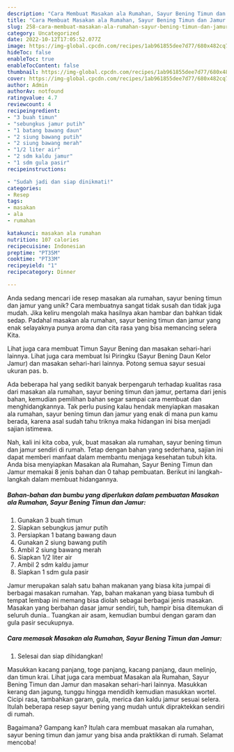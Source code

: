 ```yaml
---
description: "Cara Membuat Masakan ala Rumahan, Sayur Bening Timun dan Jamur yang Bisa Manjain Lidah"
title: "Cara Membuat Masakan ala Rumahan, Sayur Bening Timun dan Jamur yang Bisa Manjain Lidah"
slug: 258-cara-membuat-masakan-ala-rumahan-sayur-bening-timun-dan-jamur-yang-bisa-manjain-lidah
category: Uncategorized
date: 2022-10-12T17:05:52.077Z
image: https://img-global.cpcdn.com/recipes/1ab961855dee7d77/680x482cq70/masakan-ala-rumahan-sayur-bening-timun-dan-jamur-foto-resep-utama.jpg
hideToc: false
enableToc: true
enableTocContent: false
thumbnail: https://img-global.cpcdn.com/recipes/1ab961855dee7d77/680x482cq70/masakan-ala-rumahan-sayur-bening-timun-dan-jamur-foto-resep-utama.jpg
cover: https://img-global.cpcdn.com/recipes/1ab961855dee7d77/680x482cq70/masakan-ala-rumahan-sayur-bening-timun-dan-jamur-foto-resep-utama.jpg
author: Admin
authorAv: notfound
ratingvalue: 4.7
reviewcount: 4
recipeingredient:
- "3 buah timun"
- "sebungkus jamur putih"
- "1 batang bawang daun"
- "2 siung bawang putih"
- "2 siung bawang merah"
- "1/2 liter air"
- "2 sdm kaldu jamur"
- "1 sdm gula pasir"
recipeinstructions:

- "Sudah jadi dan siap dinikmati!"
categories:
- Resep
tags:
- masakan
- ala
- rumahan

katakunci: masakan ala rumahan 
nutrition: 107 calories
recipecuisine: Indonesian
preptime: "PT35M"
cooktime: "PT33M"
recipeyield: "1"
recipecategory: Dinner

---
```





Anda sedang mencari ide resep masakan ala rumahan, sayur bening timun dan jamur yang unik? Cara membuatnya sangat tidak susah dan tidak juga mudah. Jika keliru mengolah maka hasilnya akan hambar dan bahkan tidak sedap. Padahal masakan ala rumahan, sayur bening timun dan jamur yang enak selayaknya punya aroma dan cita rasa yang bisa memancing selera Kita.





Lihat juga cara membuat Timun Sayur Bening dan masakan sehari-hari lainnya. Lihat juga cara membuat Isi Piringku (Sayur Bening Daun Kelor Jamur) dan masakan sehari-hari lainnya. Potong semua sayur sesuai ukuran pas. b.

Ada beberapa hal yang sedikit banyak berpengaruh terhadap kualitas rasa dari masakan ala rumahan, sayur bening timun dan jamur, pertama dari jenis bahan, kemudian pemilihan bahan segar sampai cara membuat dan menghidangkannya. Tak perlu pusing kalau hendak menyiapkan masakan ala rumahan, sayur bening timun dan jamur yang enak di mana pun kamu berada, karena asal sudah tahu triknya maka hidangan ini bisa menjadi sajian istimewa.






Nah, kali ini kita coba, yuk, buat masakan ala rumahan, sayur bening timun dan jamur sendiri di rumah. Tetap dengan bahan yang sederhana, sajian ini dapat memberi manfaat dalam membantu menjaga kesehatan tubuh kita. Anda bisa menyiapkan Masakan ala Rumahan, Sayur Bening Timun dan Jamur memakai 8 jenis bahan dan 0 tahap pembuatan. Berikut ini langkah-langkah dalam membuat hidangannya.

<!--inarticleads1-->

##### Bahan-bahan dan bumbu yang diperlukan dalam pembuatan Masakan ala Rumahan, Sayur Bening Timun dan Jamur:

1. Gunakan 3 buah timun
1. Siapkan sebungkus jamur putih
1. Persiapkan 1 batang bawang daun
1. Gunakan 2 siung bawang putih
1. Ambil 2 siung bawang merah
1. Siapkan 1/2 liter air
1. Ambil 2 sdm kaldu jamur
1. Siapkan 1 sdm gula pasir


Jamur merupakan salah satu bahan makanan yang biasa kita jumpai di berbagai masakan rumahan. Yap, bahan makanan yang biasa tumbuh di tempat lembap ini memang bisa diolah sebagai berbagai jenis masakan. Masakan yang berbahan dasar jamur sendiri, tuh, hampir bisa ditemukan di seluruh dunia.. Tuangkan air asam, kemudian bumbui dengan garam dan gula pasir secukupnya. 

<!--inarticleads2-->

##### Cara memasak Masakan ala Rumahan, Sayur Bening Timun dan Jamur:


1. Selesai dan siap dihidangkan!

Masukkan kacang panjang, toge panjang, kacang panjang, daun melinjo, dan timun krai. Lihat juga cara membuat Masakan ala Rumahan, Sayur Bening Timun dan Jamur dan masakan sehari-hari lainnya. Masukkan kerang dan jagung, tunggu hingga mendidih kemudian masukkan wortel. Cicipi rasa, tambahkan garam, gula, merica dan kaldu jamur sesuai selera. Itulah beberapa resep sayur bening yang mudah untuk dipraktekkan sendiri di rumah. 

Bagaimana? Gampang kan? Itulah cara membuat masakan ala rumahan, sayur bening timun dan jamur yang bisa anda praktikkan di rumah. Selamat mencoba!
